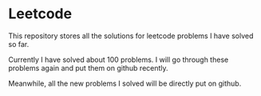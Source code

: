 # Leetcode
This repository stores all the solutions for leetcode problems I have solved so far.

Currently I have solved about 100 problems. I will go through these problems again and put them on github recently.

Meanwhile, all the new problems I solved will be directly put on github.
